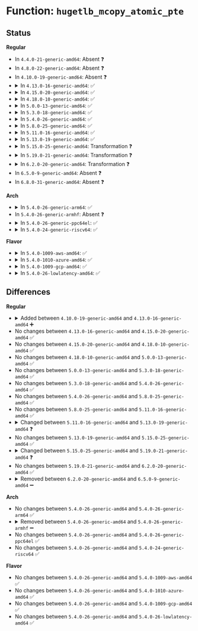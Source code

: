 # Function: <code>hugetlb_mcopy_atomic_pte</code>

## Status
<b>Regular</b>
<ul>
<li>
In <code>4.4.0-21-generic-amd64</code>: Absent ❓
</li>
<li>
In <code>4.8.0-22-generic-amd64</code>: Absent ❓
</li>
<li>
In <code>4.10.0-19-generic-amd64</code>: Absent ❓
</li>
<li>
<details>
<summary>In <code>4.13.0-16-generic-amd64</code>: ✅</summary>

```c
int hugetlb_mcopy_atomic_pte(struct mm_struct * dst_mm, pte_t * dst_pte, struct vm_area_struct * dst_vma, long unsigned int dst_addr, long unsigned int src_addr, struct page * * pagep)
```

```json
{
  "name": "hugetlb_mcopy_atomic_pte",
  "collision_type": "Unique Global",
  "inline_type": "No",
  "funcs": [
    {
      "addr": 18446744071581038368,
      "name": "hugetlb_mcopy_atomic_pte",
      "external": true,
      "loc": "mm/hugetlb.c:3973",
      "file": "mm/hugetlb.c",
      "inline": "seen, unknown",
      "caller_inline": [],
      "caller_func": [
        "mm/userfaultfd.c:mcopy_atomic"
      ]
    }
  ],
  "symbols": [
    {
      "addr": 18446744071581038368,
      "name": "hugetlb_mcopy_atomic_pte",
      "section": ".text",
      "bind": "STB_GLOBAL",
      "size": 676
    }
  ]
}
```
</details>
</li>
<li>
<details>
<summary>In <code>4.15.0-20-generic-amd64</code>: ✅</summary>

```c
int hugetlb_mcopy_atomic_pte(struct mm_struct * dst_mm, pte_t * dst_pte, struct vm_area_struct * dst_vma, long unsigned int dst_addr, long unsigned int src_addr, struct page * * pagep)
```

```json
{
  "name": "hugetlb_mcopy_atomic_pte",
  "collision_type": "Unique Global",
  "inline_type": "No",
  "funcs": [
    {
      "addr": 18446744071581148112,
      "name": "hugetlb_mcopy_atomic_pte",
      "external": true,
      "loc": "mm/hugetlb.c:3994",
      "file": "mm/hugetlb.c",
      "inline": "seen, unknown",
      "caller_inline": [],
      "caller_func": [
        "mm/userfaultfd.c:mcopy_atomic"
      ]
    }
  ],
  "symbols": [
    {
      "addr": 18446744071581148112,
      "name": "hugetlb_mcopy_atomic_pte",
      "section": ".text",
      "bind": "STB_GLOBAL",
      "size": 841
    }
  ]
}
```
</details>
</li>
<li>
<details>
<summary>In <code>4.18.0-10-generic-amd64</code>: ✅</summary>

```c
int hugetlb_mcopy_atomic_pte(struct mm_struct * dst_mm, pte_t * dst_pte, struct vm_area_struct * dst_vma, long unsigned int dst_addr, long unsigned int src_addr, struct page * * pagep)
```

```json
{
  "name": "hugetlb_mcopy_atomic_pte",
  "collision_type": "Unique Global",
  "inline_type": "No",
  "funcs": [
    {
      "addr": 18446744071581291552,
      "name": "hugetlb_mcopy_atomic_pte",
      "external": true,
      "loc": "mm/hugetlb.c:4023",
      "file": "mm/hugetlb.c",
      "inline": "seen, unknown",
      "caller_inline": [],
      "caller_func": [
        "mm/userfaultfd.c:mcopy_atomic"
      ]
    }
  ],
  "symbols": [
    {
      "addr": 18446744071581291552,
      "name": "hugetlb_mcopy_atomic_pte",
      "section": ".text",
      "bind": "STB_GLOBAL",
      "size": 846
    }
  ]
}
```
</details>
</li>
<li>
<details>
<summary>In <code>5.0.0-13-generic-amd64</code>: ✅</summary>

```c
int hugetlb_mcopy_atomic_pte(struct mm_struct * dst_mm, pte_t * dst_pte, struct vm_area_struct * dst_vma, long unsigned int dst_addr, long unsigned int src_addr, struct page * * pagep)
```

```json
{
  "name": "hugetlb_mcopy_atomic_pte",
  "collision_type": "Unique Global",
  "inline_type": "No",
  "funcs": [
    {
      "addr": 18446744071581374464,
      "name": "hugetlb_mcopy_atomic_pte",
      "external": true,
      "loc": "mm/hugetlb.c:4063",
      "file": "mm/hugetlb.c",
      "inline": "seen, unknown",
      "caller_inline": [],
      "caller_func": [
        "mm/userfaultfd.c:mcopy_atomic"
      ]
    }
  ],
  "symbols": [
    {
      "addr": 18446744071581374464,
      "name": "hugetlb_mcopy_atomic_pte",
      "section": ".text",
      "bind": "STB_GLOBAL",
      "size": 846
    }
  ]
}
```
</details>
</li>
<li>
<details>
<summary>In <code>5.3.0-18-generic-amd64</code>: ✅</summary>

```c
int hugetlb_mcopy_atomic_pte(struct mm_struct * dst_mm, pte_t * dst_pte, struct vm_area_struct * dst_vma, long unsigned int dst_addr, long unsigned int src_addr, struct page * * pagep)
```

```json
{
  "name": "hugetlb_mcopy_atomic_pte",
  "collision_type": "Unique Global",
  "inline_type": "No",
  "funcs": [
    {
      "addr": 18446744071581485376,
      "name": "hugetlb_mcopy_atomic_pte",
      "external": true,
      "loc": "mm/hugetlb.c:4143",
      "file": "mm/hugetlb.c",
      "inline": "seen, unknown",
      "caller_inline": [],
      "caller_func": [
        "mm/userfaultfd.c:mcopy_atomic"
      ]
    }
  ],
  "symbols": [
    {
      "addr": 18446744071581485376,
      "name": "hugetlb_mcopy_atomic_pte",
      "section": ".text",
      "bind": "STB_GLOBAL",
      "size": 859
    }
  ]
}
```
</details>
</li>
<li>
<details>
<summary>In <code>5.4.0-26-generic-amd64</code>: ✅</summary>

```c
int hugetlb_mcopy_atomic_pte(struct mm_struct * dst_mm, pte_t * dst_pte, struct vm_area_struct * dst_vma, long unsigned int dst_addr, long unsigned int src_addr, struct page * * pagep)
```

```json
{
  "name": "hugetlb_mcopy_atomic_pte",
  "collision_type": "Unique Global",
  "inline_type": "No",
  "funcs": [
    {
      "addr": 18446744071581549792,
      "name": "hugetlb_mcopy_atomic_pte",
      "external": true,
      "loc": "mm/hugetlb.c:4260",
      "file": "mm/hugetlb.c",
      "inline": "seen, unknown",
      "caller_inline": [],
      "caller_func": [
        "mm/userfaultfd.c:mcopy_atomic"
      ]
    }
  ],
  "symbols": [
    {
      "addr": 18446744071581549792,
      "name": "hugetlb_mcopy_atomic_pte",
      "section": ".text",
      "bind": "STB_GLOBAL",
      "size": 859
    }
  ]
}
```
</details>
</li>
<li>
<details>
<summary>In <code>5.8.0-25-generic-amd64</code>: ✅</summary>

```c
int hugetlb_mcopy_atomic_pte(struct mm_struct * dst_mm, pte_t * dst_pte, struct vm_area_struct * dst_vma, long unsigned int dst_addr, long unsigned int src_addr, struct page * * pagep)
```

```json
{
  "name": "hugetlb_mcopy_atomic_pte",
  "collision_type": "Unique Global",
  "inline_type": "No",
  "funcs": [
    {
      "addr": 18446744071581759696,
      "name": "hugetlb_mcopy_atomic_pte",
      "external": true,
      "loc": "mm/hugetlb.c:4698",
      "file": "mm/hugetlb.c",
      "inline": "seen, unknown",
      "caller_inline": [],
      "caller_func": [
        "mm/userfaultfd.c:mcopy_atomic"
      ]
    }
  ],
  "symbols": [
    {
      "addr": 18446744071581759696,
      "name": "hugetlb_mcopy_atomic_pte",
      "section": ".text",
      "bind": "STB_GLOBAL",
      "size": 854
    }
  ]
}
```
</details>
</li>
<li>
<details>
<summary>In <code>5.11.0-16-generic-amd64</code>: ✅</summary>

```c
int hugetlb_mcopy_atomic_pte(struct mm_struct * dst_mm, pte_t * dst_pte, struct vm_area_struct * dst_vma, long unsigned int dst_addr, long unsigned int src_addr, struct page * * pagep)
```

```json
{
  "name": "hugetlb_mcopy_atomic_pte",
  "collision_type": "Unique Global",
  "inline_type": "No",
  "funcs": [
    {
      "addr": 18446744071581807680,
      "name": "hugetlb_mcopy_atomic_pte",
      "external": true,
      "loc": "mm/hugetlb.c:4688",
      "file": "mm/hugetlb.c",
      "inline": "seen, unknown",
      "caller_inline": [],
      "caller_func": [
        "mm/userfaultfd.c:mcopy_atomic"
      ]
    }
  ],
  "symbols": [
    {
      "addr": 18446744071581807680,
      "name": "hugetlb_mcopy_atomic_pte",
      "section": ".text",
      "bind": "STB_GLOBAL",
      "size": 844
    }
  ]
}
```
</details>
</li>
<li>
<details>
<summary>In <code>5.13.0-19-generic-amd64</code>: ✅</summary>

```c
int hugetlb_mcopy_atomic_pte(struct mm_struct * dst_mm, pte_t * dst_pte, struct vm_area_struct * dst_vma, long unsigned int dst_addr, long unsigned int src_addr, enum mcopy_atomic_mode mode, struct page * * pagep)
```

```json
{
  "name": "hugetlb_mcopy_atomic_pte",
  "collision_type": "Unique Global",
  "inline_type": "No",
  "funcs": [
    {
      "addr": 18446744071581835840,
      "name": "hugetlb_mcopy_atomic_pte",
      "external": true,
      "loc": "mm/hugetlb.c:4930",
      "file": "mm/hugetlb.c",
      "inline": "seen, unknown",
      "caller_inline": [],
      "caller_func": [
        "mm/userfaultfd.c:mcopy_continue",
        "mm/userfaultfd.c:mcopy_atomic"
      ]
    }
  ],
  "symbols": [
    {
      "addr": 18446744071581835840,
      "name": "hugetlb_mcopy_atomic_pte",
      "section": ".text",
      "bind": "STB_GLOBAL",
      "size": 1170
    }
  ]
}
```
</details>
</li>
<li>
<details>
<summary>In <code>5.15.0-25-generic-amd64</code>: Transformation ❓</summary>

```c
int hugetlb_mcopy_atomic_pte(struct mm_struct * dst_mm, pte_t * dst_pte, struct vm_area_struct * dst_vma, long unsigned int dst_addr, long unsigned int src_addr, enum mcopy_atomic_mode mode, struct page * * pagep)
```

```json
{
  "name": "hugetlb_mcopy_atomic_pte",
  "collision_type": "Unique Global",
  "inline_type": "No",
  "funcs": [
    {
      "addr": 0,
      "name": "hugetlb_mcopy_atomic_pte",
      "external": true,
      "loc": "mm/hugetlb.c:5235",
      "file": "mm/hugetlb.c",
      "inline": "seen, unknown",
      "caller_inline": [],
      "caller_func": [
        "mm/userfaultfd.c:mcopy_continue",
        "mm/userfaultfd.c:mcopy_atomic"
      ]
    }
  ],
  "symbols": [
    {
      "addr": 18446744071592212718,
      "name": "hugetlb_mcopy_atomic_pte.cold",
      "section": ".text",
      "bind": "STB_LOCAL",
      "size": 483
    },
    {
      "addr": 18446744071582126080,
      "name": "hugetlb_mcopy_atomic_pte",
      "section": ".text",
      "bind": "STB_GLOBAL",
      "size": 1663
    }
  ]
}
```
</details>
</li>
<li>
<details>
<summary>In <code>5.19.0-21-generic-amd64</code>: Transformation ❓</summary>

```c
int hugetlb_mcopy_atomic_pte(struct mm_struct * dst_mm, pte_t * dst_pte, struct vm_area_struct * dst_vma, long unsigned int dst_addr, long unsigned int src_addr, enum mcopy_atomic_mode mode, struct page * * pagep, bool wp_copy)
```

```json
{
  "name": "hugetlb_mcopy_atomic_pte",
  "collision_type": "Unique Global",
  "inline_type": "No",
  "funcs": [
    {
      "addr": 0,
      "name": "hugetlb_mcopy_atomic_pte",
      "external": true,
      "loc": "mm/hugetlb.c:5883",
      "file": "mm/hugetlb.c",
      "inline": "seen, unknown",
      "caller_inline": [],
      "caller_func": [
        "mm/userfaultfd.c:mcopy_continue",
        "mm/userfaultfd.c:mcopy_atomic"
      ]
    }
  ],
  "symbols": [
    {
      "addr": 18446744071593991287,
      "name": "hugetlb_mcopy_atomic_pte.cold",
      "section": ".text",
      "bind": "STB_LOCAL",
      "size": 471
    },
    {
      "addr": 18446744071582571984,
      "name": "hugetlb_mcopy_atomic_pte",
      "section": ".text",
      "bind": "STB_GLOBAL",
      "size": 2221
    }
  ]
}
```
</details>
</li>
<li>
<details>
<summary>In <code>6.2.0-20-generic-amd64</code>: Transformation ❓</summary>

```c
int hugetlb_mcopy_atomic_pte(struct mm_struct * dst_mm, pte_t * dst_pte, struct vm_area_struct * dst_vma, long unsigned int dst_addr, long unsigned int src_addr, enum mcopy_atomic_mode mode, struct page * * pagep, bool wp_copy)
```

```json
{
  "name": "hugetlb_mcopy_atomic_pte",
  "collision_type": "Unique Global",
  "inline_type": "No",
  "funcs": [
    {
      "addr": 0,
      "name": "hugetlb_mcopy_atomic_pte",
      "external": true,
      "loc": "mm/hugetlb.c:6165",
      "file": "mm/hugetlb.c",
      "inline": "seen, unknown",
      "caller_inline": [],
      "caller_func": [
        "mm/userfaultfd.c:mcopy_continue",
        "mm/userfaultfd.c:mcopy_atomic"
      ]
    }
  ],
  "symbols": [
    {
      "addr": 18446744071596042097,
      "name": "hugetlb_mcopy_atomic_pte.cold",
      "section": ".text",
      "bind": "STB_LOCAL",
      "size": 240
    },
    {
      "addr": 18446744071583091504,
      "name": "hugetlb_mcopy_atomic_pte",
      "section": ".text",
      "bind": "STB_GLOBAL",
      "size": 1417
    }
  ]
}
```
</details>
</li>
<li>
In <code>6.5.0-9-generic-amd64</code>: Absent ❓
</li>
<li>
In <code>6.8.0-31-generic-amd64</code>: Absent ❓
</li>
</ul>
<b>Arch</b>
<ul>
<li>
<details>
<summary>In <code>5.4.0-26-generic-arm64</code>: ✅</summary>

```c
int hugetlb_mcopy_atomic_pte(struct mm_struct * dst_mm, pte_t * dst_pte, struct vm_area_struct * dst_vma, long unsigned int dst_addr, long unsigned int src_addr, struct page * * pagep)
```

```json
{
  "name": "hugetlb_mcopy_atomic_pte",
  "collision_type": "Unique Global",
  "inline_type": "No",
  "funcs": [
    {
      "addr": 18446603336492985816,
      "name": "hugetlb_mcopy_atomic_pte",
      "external": true,
      "loc": "mm/hugetlb.c:4260",
      "file": "mm/hugetlb.c",
      "inline": "seen, unknown",
      "caller_inline": [],
      "caller_func": [
        "mm/userfaultfd.c:mcopy_atomic"
      ]
    }
  ],
  "symbols": [
    {
      "addr": 18446603336492985816,
      "name": "hugetlb_mcopy_atomic_pte",
      "section": ".text",
      "bind": "STB_GLOBAL",
      "size": 904
    }
  ]
}
```
</details>
</li>
<li>
In <code>5.4.0-26-generic-armhf</code>: Absent ❓
</li>
<li>
<details>
<summary>In <code>5.4.0-26-generic-ppc64el</code>: ✅</summary>

```c
int hugetlb_mcopy_atomic_pte(struct mm_struct * dst_mm, pte_t * dst_pte, struct vm_area_struct * dst_vma, long unsigned int dst_addr, long unsigned int src_addr, struct page * * pagep)
```

```json
{
  "name": "hugetlb_mcopy_atomic_pte",
  "collision_type": "Unique Global",
  "inline_type": "No",
  "funcs": [
    {
      "addr": 13835058055286418608,
      "name": "hugetlb_mcopy_atomic_pte",
      "external": true,
      "loc": "mm/hugetlb.c:4260",
      "file": "mm/hugetlb.c",
      "inline": "seen, unknown",
      "caller_inline": [],
      "caller_func": [
        "mm/userfaultfd.c:mcopy_atomic"
      ]
    }
  ],
  "symbols": [
    {
      "addr": 13835058055286418608,
      "name": "hugetlb_mcopy_atomic_pte",
      "section": ".text",
      "bind": "STB_GLOBAL",
      "size": 1484
    }
  ]
}
```
</details>
</li>
<li>
<details>
<summary>In <code>5.4.0-24-generic-riscv64</code>: ✅</summary>

```c
int hugetlb_mcopy_atomic_pte(struct mm_struct * dst_mm, pte_t * dst_pte, struct vm_area_struct * dst_vma, long unsigned int dst_addr, long unsigned int src_addr, struct page * * pagep)
```

```json
{
  "name": "hugetlb_mcopy_atomic_pte",
  "collision_type": "Unique Global",
  "inline_type": "No",
  "funcs": [
    {
      "addr": 18446743936272889036,
      "name": "hugetlb_mcopy_atomic_pte",
      "external": true,
      "loc": "mm/hugetlb.c:4260",
      "file": "mm/hugetlb.c",
      "inline": "seen, unknown",
      "caller_inline": [],
      "caller_func": [
        "mm/userfaultfd.c:mcopy_atomic"
      ]
    }
  ],
  "symbols": [
    {
      "addr": 18446743936272889036,
      "name": "hugetlb_mcopy_atomic_pte",
      "section": ".text",
      "bind": "STB_GLOBAL",
      "size": 674
    }
  ]
}
```
</details>
</li>
</ul>
<b>Flavor</b>
<ul>
<li>
<details>
<summary>In <code>5.4.0-1009-aws-amd64</code>: ✅</summary>

```c
int hugetlb_mcopy_atomic_pte(struct mm_struct * dst_mm, pte_t * dst_pte, struct vm_area_struct * dst_vma, long unsigned int dst_addr, long unsigned int src_addr, struct page * * pagep)
```

```json
{
  "name": "hugetlb_mcopy_atomic_pte",
  "collision_type": "Unique Global",
  "inline_type": "No",
  "funcs": [
    {
      "addr": 18446744071581518528,
      "name": "hugetlb_mcopy_atomic_pte",
      "external": true,
      "loc": "mm/hugetlb.c:4260",
      "file": "mm/hugetlb.c",
      "inline": "seen, unknown",
      "caller_inline": [],
      "caller_func": [
        "mm/userfaultfd.c:mcopy_atomic"
      ]
    }
  ],
  "symbols": [
    {
      "addr": 18446744071581518528,
      "name": "hugetlb_mcopy_atomic_pte",
      "section": ".text",
      "bind": "STB_GLOBAL",
      "size": 859
    }
  ]
}
```
</details>
</li>
<li>
<details>
<summary>In <code>5.4.0-1010-azure-amd64</code>: ✅</summary>

```c
int hugetlb_mcopy_atomic_pte(struct mm_struct * dst_mm, pte_t * dst_pte, struct vm_area_struct * dst_vma, long unsigned int dst_addr, long unsigned int src_addr, struct page * * pagep)
```

```json
{
  "name": "hugetlb_mcopy_atomic_pte",
  "collision_type": "Unique Global",
  "inline_type": "No",
  "funcs": [
    {
      "addr": 18446744071581460704,
      "name": "hugetlb_mcopy_atomic_pte",
      "external": true,
      "loc": "mm/hugetlb.c:4260",
      "file": "mm/hugetlb.c",
      "inline": "seen, unknown",
      "caller_inline": [],
      "caller_func": [
        "mm/userfaultfd.c:mcopy_atomic"
      ]
    }
  ],
  "symbols": [
    {
      "addr": 18446744071581460704,
      "name": "hugetlb_mcopy_atomic_pte",
      "section": ".text",
      "bind": "STB_GLOBAL",
      "size": 845
    }
  ]
}
```
</details>
</li>
<li>
<details>
<summary>In <code>5.4.0-1009-gcp-amd64</code>: ✅</summary>

```c
int hugetlb_mcopy_atomic_pte(struct mm_struct * dst_mm, pte_t * dst_pte, struct vm_area_struct * dst_vma, long unsigned int dst_addr, long unsigned int src_addr, struct page * * pagep)
```

```json
{
  "name": "hugetlb_mcopy_atomic_pte",
  "collision_type": "Unique Global",
  "inline_type": "No",
  "funcs": [
    {
      "addr": 18446744071581509840,
      "name": "hugetlb_mcopy_atomic_pte",
      "external": true,
      "loc": "mm/hugetlb.c:4260",
      "file": "mm/hugetlb.c",
      "inline": "seen, unknown",
      "caller_inline": [],
      "caller_func": [
        "mm/userfaultfd.c:mcopy_atomic"
      ]
    }
  ],
  "symbols": [
    {
      "addr": 18446744071581509840,
      "name": "hugetlb_mcopy_atomic_pte",
      "section": ".text",
      "bind": "STB_GLOBAL",
      "size": 859
    }
  ]
}
```
</details>
</li>
<li>
<details>
<summary>In <code>5.4.0-26-lowlatency-amd64</code>: ✅</summary>

```c
int hugetlb_mcopy_atomic_pte(struct mm_struct * dst_mm, pte_t * dst_pte, struct vm_area_struct * dst_vma, long unsigned int dst_addr, long unsigned int src_addr, struct page * * pagep)
```

```json
{
  "name": "hugetlb_mcopy_atomic_pte",
  "collision_type": "Unique Global",
  "inline_type": "No",
  "funcs": [
    {
      "addr": 18446744071581574848,
      "name": "hugetlb_mcopy_atomic_pte",
      "external": true,
      "loc": "mm/hugetlb.c:4260",
      "file": "mm/hugetlb.c",
      "inline": "seen, unknown",
      "caller_inline": [],
      "caller_func": [
        "mm/userfaultfd.c:mcopy_atomic"
      ]
    }
  ],
  "symbols": [
    {
      "addr": 18446744071581574848,
      "name": "hugetlb_mcopy_atomic_pte",
      "section": ".text",
      "bind": "STB_GLOBAL",
      "size": 852
    }
  ]
}
```
</details>
</li>
</ul>

## Differences
<b>Regular</b>
<ul>
<li>
<details>
<summary>Added between <code>4.10.0-19-generic-amd64</code> and <code>4.13.0-16-generic-amd64</code> ➕</summary>

```c
int hugetlb_mcopy_atomic_pte(struct mm_struct * dst_mm, pte_t * dst_pte, struct vm_area_struct * dst_vma, long unsigned int dst_addr, long unsigned int src_addr, struct page * * pagep)
```
</details>
</li>
<li>
No changes between <code>4.13.0-16-generic-amd64</code> and <code>4.15.0-20-generic-amd64</code> ✅
</li>
<li>
No changes between <code>4.15.0-20-generic-amd64</code> and <code>4.18.0-10-generic-amd64</code> ✅
</li>
<li>
No changes between <code>4.18.0-10-generic-amd64</code> and <code>5.0.0-13-generic-amd64</code> ✅
</li>
<li>
No changes between <code>5.0.0-13-generic-amd64</code> and <code>5.3.0-18-generic-amd64</code> ✅
</li>
<li>
No changes between <code>5.3.0-18-generic-amd64</code> and <code>5.4.0-26-generic-amd64</code> ✅
</li>
<li>
No changes between <code>5.4.0-26-generic-amd64</code> and <code>5.8.0-25-generic-amd64</code> ✅
</li>
<li>
No changes between <code>5.8.0-25-generic-amd64</code> and <code>5.11.0-16-generic-amd64</code> ✅
</li>
<li>
<details>
<summary>Changed between <code>5.11.0-16-generic-amd64</code> and <code>5.13.0-19-generic-amd64</code> ❓</summary>
<ul>
<li>
<b>Param added. </b>
<code>enum mcopy_atomic_mode mode</code>
</li>
<li>
<b>Param reordered. </b>
<code>dst_mm, dst_pte, dst_vma, dst_addr, src_addr, pagep</code> ➡️ <code>dst_mm, dst_pte, dst_vma, dst_addr, src_addr, mode, pagep</code>
</li>
</ul>
</details>
</li>
<li>
No changes between <code>5.13.0-19-generic-amd64</code> and <code>5.15.0-25-generic-amd64</code> ✅
</li>
<li>
<details>
<summary>Changed between <code>5.15.0-25-generic-amd64</code> and <code>5.19.0-21-generic-amd64</code> ❓</summary>
<ul>
<li>
<b>Param added. </b>
<code>bool wp_copy</code>
</li>
</ul>
</details>
</li>
<li>
No changes between <code>5.19.0-21-generic-amd64</code> and <code>6.2.0-20-generic-amd64</code> ✅
</li>
<li>
<details>
<summary>Removed between <code>6.2.0-20-generic-amd64</code> and <code>6.5.0-9-generic-amd64</code> ➖</summary>

```c
int hugetlb_mcopy_atomic_pte(struct mm_struct * dst_mm, pte_t * dst_pte, struct vm_area_struct * dst_vma, long unsigned int dst_addr, long unsigned int src_addr, enum mcopy_atomic_mode mode, struct page * * pagep, bool wp_copy)
```
</details>
</li>
</ul>
<b>Arch</b>
<ul>
<li>
No changes between <code>5.4.0-26-generic-amd64</code> and <code>5.4.0-26-generic-arm64</code> ✅
</li>
<li>
<details>
<summary>Removed between <code>5.4.0-26-generic-amd64</code> and <code>5.4.0-26-generic-armhf</code> ➖</summary>

```c
int hugetlb_mcopy_atomic_pte(struct mm_struct * dst_mm, pte_t * dst_pte, struct vm_area_struct * dst_vma, long unsigned int dst_addr, long unsigned int src_addr, struct page * * pagep)
```
</details>
</li>
<li>
No changes between <code>5.4.0-26-generic-amd64</code> and <code>5.4.0-26-generic-ppc64el</code> ✅
</li>
<li>
No changes between <code>5.4.0-26-generic-amd64</code> and <code>5.4.0-24-generic-riscv64</code> ✅
</li>
</ul>
<b>Flavor</b>
<ul>
<li>
No changes between <code>5.4.0-26-generic-amd64</code> and <code>5.4.0-1009-aws-amd64</code> ✅
</li>
<li>
No changes between <code>5.4.0-26-generic-amd64</code> and <code>5.4.0-1010-azure-amd64</code> ✅
</li>
<li>
No changes between <code>5.4.0-26-generic-amd64</code> and <code>5.4.0-1009-gcp-amd64</code> ✅
</li>
<li>
No changes between <code>5.4.0-26-generic-amd64</code> and <code>5.4.0-26-lowlatency-amd64</code> ✅
</li>
</ul>
